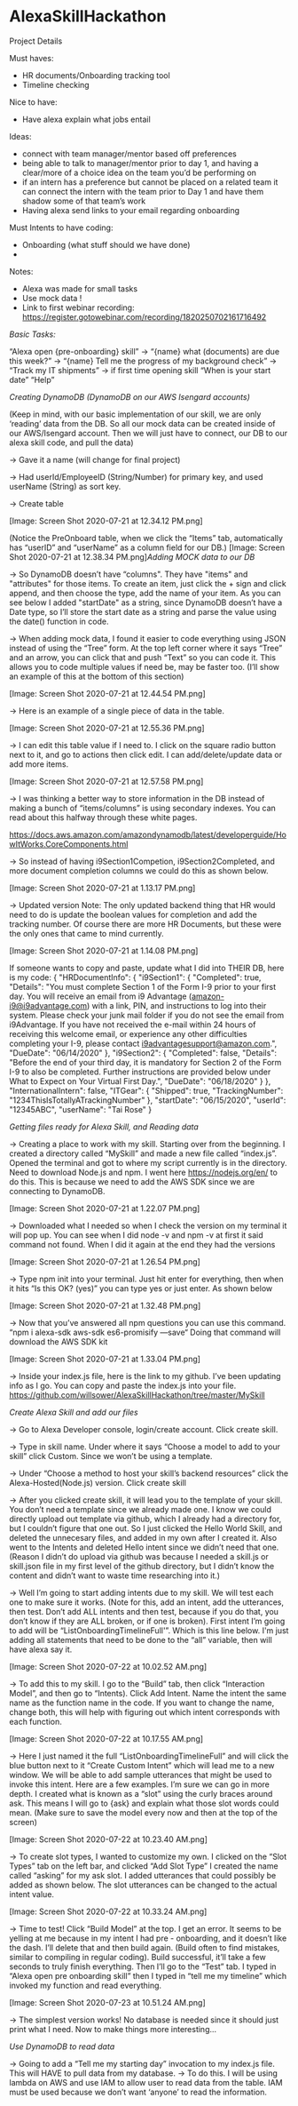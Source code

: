# AlexaSkillHackathon
Project Details

Must haves:

* HR documents/Onboarding tracking tool
* Timeline checking

Nice to have: 

* Have alexa explain what jobs entail

Ideas:

* connect with team manager/mentor based off preferences
* being able to talk to manager/mentor prior to day 1, and having a clear/more of a choice idea on the team you’d be performing on
* if an intern has a preference but cannot be placed on a related team it can connect the intern with the team prior to Day 1 and have them shadow some of that team’s work
* Having alexa send links to your email regarding onboarding


Must Intents to have coding: 

* Onboarding (what stuff should we have done)
* 

Notes:

* Alexa was made for small tasks
* Use mock data !
* Link to first webinar recording: https://register.gotowebinar.com/recording/1820250702161716492




*Basic Tasks:*

“Alexa open {pre-onboarding} skill”
→ “{name} what (documents) are due this week?”
→ “{name} Tell me the progress of my background check”
→ “Track my IT shipments”
→ if first time opening skill “When is your start date”
“Help”

*_Creating DynamoDB (DynamoDB on our AWS Isengard accounts)_*

(Keep in mind, with our basic implementation of our skill, we are only ‘reading’ data from the DB. So all our mock data can be created inside of our AWS/Isengard account. Then we will just have to connect, our DB to our alexa skill code, and pull the data)

→ Gave it a name (will change for final project)

→ Had userId/EmployeeID (String/Number) for primary key, and used userName (String) as sort key.

→ Create table

[Image: Screen Shot 2020-07-21 at 12.34.12 PM.png]

(Notice the PreOnboard table, when we click the “Items” tab, automatically has “userID” and “userName” as a column field for our DB.)
[Image: Screen Shot 2020-07-21 at 12.38.34 PM.png]_Adding MOCK data to our DB_

→ So DynamoDB doesn’t have “columns". They have "items" and "attributes" for those items. To create an item, just click the + sign and click append, and then choose the type, add the name of your item. As you can see below I added "startDate" as a string, since DynamoDB doesn’t have a Date type, so I’ll store the start date as a string and parse the value using the date() function in code.

→ When adding mock data, I found it easier to code everything using JSON instead of using the “Tree” form. At the top left corner where it says “Tree” and an arrow, you can click that and push “Text” so you can code it. This allows you to code multiple values if need be, may be faster too. (I’ll show an example of this at the bottom of this section)

[Image: Screen Shot 2020-07-21 at 12.44.54 PM.png]

→ Here is an example of a single piece of data in the table.

[Image: Screen Shot 2020-07-21 at 12.55.36 PM.png]

→ I can edit this table value if I need to. I click on the square radio button next to it, and go to actions then click edit. I can add/delete/update data or add more items.

[Image: Screen Shot 2020-07-21 at 12.57.58 PM.png]

→ I was thinking a better way to store information in the DB instead of making a bunch of “items/columns” is using secondary indexes. You can read about this halfway through these white pages. 

https://docs.aws.amazon.com/amazondynamodb/latest/developerguide/HowItWorks.CoreComponents.html

→ So instead of having i9Section1Competion, i9Section2Completed, and more document completion columns we could do this as shown below.

[Image: Screen Shot 2020-07-21 at 1.13.17 PM.png]

→ Updated version 
Note: The only updated backend thing that HR would need to do is update the boolean values for completion and add the tracking number. Of course there are more HR Documents, but these were the only ones that came to mind currently. 

[Image: Screen Shot 2020-07-21 at 1.14.08 PM.png]

If someone wants to copy and paste, update what I did into THEIR DB, here is my code: 
{
"HRDocumentInfo": {
"i9Section1": {
"Completed": true,
"Details": "You must complete Section 1 of the Form I-9 prior to your first day. You will receive an email from i9 Advantage (amazon-i9@i9advantage.com) with a link, PIN, and instructions to log into their system. Please check your junk mail folder if you do not see the email from i9Advantage. If you have not received the e-mail within 24 hours of receiving this welcome email, or experience any other difficulties completing your I-9, please contact i9advantagesupport@amazon.com.",
"DueDate": "06/14/2020"
},
"i9Section2": {
"Completed": false,
"Details": "Before the end of your third day, it is mandatory for Section 2 of the Form I-9 to also be completed. Further instructions are provided below under What to Expect on Your Virtual First Day.",
"DueDate": "06/18/2020"
}
},
"InternationalIntern": false,
"ITGear": {
"Shipped": true,
"TrackingNumber": "1234ThisIsTotallyATrackingNumber"
},
"startDate": "06/15/2020",
"userId": "12345ABC",
"userName": "Tai Rose"
}

_Getting files ready for Alexa Skill, and Reading data_

→ Creating a place to work with my skill. Starting over from the beginning. I created a directory called “MySkill” and made a new file called “index.js”. Opened the terminal and got to where my script currently is in the directory. Need to download Node.js and npm. I went here https://nodejs.org/en/ to do this. This is because we need to add the AWS SDK since we are connecting to DynamoDB. 

[Image: Screen Shot 2020-07-21 at 1.22.07 PM.png]

→ Downloaded what I needed so when I check the version on my terminal it will pop up. You can see when I did node -v and npm -v at first it said command not found. When I did it again at the end they had the versions

[Image: Screen Shot 2020-07-21 at 1.26.54 PM.png]

→ Type npm init into your terminal. Just hit enter for everything, then when it hits “Is this OK? (yes)” you can type yes or just enter. As shown below

[Image: Screen Shot 2020-07-21 at 1.32.48 PM.png]

→ Now that you’ve answered all npm questions you can use this command. “npm i alexa-sdk aws-sdk es6-promisify —save“ Doing that command will download the AWS SDK kit

[Image: Screen Shot 2020-07-21 at 1.33.04 PM.png]

→ Inside your index.js file, here is the link to my github. I’ve been updating info as I go. You can copy and paste the index.js into your file. https://github.com/willsower/AlexaSkillHackathon/tree/master/MySkill

_Create Alexa Skill and add our files_

→ Go to Alexa Developer console, login/create account. Click create skill.

→ Type in skill name. Under where it says “Choose a model to add to your skill” click Custom. Since we won’t be using a template. 

→ Under “Choose a method to host your skill’s backend resources” click the Alexa-Hosted(Node.js) version. Click create skill

→ After you clicked create skill, it will lead you to the template of your skill. You don’t need a template since we already made one. I know we could directly upload out template via github, which I already had a directory for, but I couldn’t figure that one out. So I just clicked the Hello World Skill, and deleted the unnecesary files, and added in my own after I created it. Also went to the Intents and deleted Hello intent since we didn’t need that one. (Reason I didn’t do upload via github was because I needed a skill.js or skill.json file in my first level of the github directory, but I didn’t know the content and didn’t want to waste time researching into it.)

→ Well I’m going to start adding intents due to my skill. We will test each one to make sure it works. (Note for this, add an intent, add the utterances, then test. Don’t add ALL intents and then test, because if you do that, you don’t know if they are ALL broken, or if one is broken). First intent I’m going to add will be “ListOnboardingTimelineFull'”.  Which is this line below. I'm just adding all statements that need to be done to the “all” variable, then will have alexa say it.

[Image: Screen Shot 2020-07-22 at 10.02.52 AM.png]

→ To add this to my skill. I go to the “Build” tab, then click “Interaction Model”, and then go to “Intents). Click Add Intent. Name the intent the same name as the function name in the code. If you want to change the name, change both, this will help with figuring out which intent corresponds with each function. 

[Image: Screen Shot 2020-07-22 at 10.17.55 AM.png]

→ Here I just named it the full “ListOnboardingTimelineFull” and will click the blue button next to it “Create Custom Intent” which will lead me to a new window. We will be able to add sample utterances that might be used to invoke this intent.  Here are a few examples. I’m sure we can go in more depth. I created what is known as a “slot” using the curly braces around ask. This means I will go to {ask} and explain what those slot words could mean. (Make sure to save the model every now and then at the top of the screen)

[Image: Screen Shot 2020-07-22 at 10.23.40 AM.png]

→ To create slot types, I wanted to customize my own. I clicked on the “Slot Types” tab on the left bar, and clicked “Add Slot Type” I created the name called “asking” for my ask slot. I added utterances that could possibly be added as shown below. The slot utterances can be changed to the actual intent value.

[Image: Screen Shot 2020-07-22 at 10.33.24 AM.png]

→ Time to test! Click “Build Model” at the top. I get an error. It seems to be yelling at me because in my intent I had pre - onboarding, and it doesn’t like the dash. I’ll delete that and then build again. (Build often to find mistakes, similar to compiling in regular coding). Build successful, it’ll take a few seconds to truly finish everything. Then I’ll go to the “Test” tab. I typed in “Alexa open pre onboarding skill” then I typed in “tell me my timeline” which invoked my function and read everything.

[Image: Screen Shot 2020-07-23 at 10.51.24 AM.png]

→ The simplest version works! No database is needed since it should just print what I need. Now to make things more interesting...


_Use DynamoDB to read data_

→ Going to add a “Tell me my starting day” invocation to my index.js file. This will HAVE to pull data from my database. 
→ To do this. I will be using lambda on AWS and use IAM to allow user to read data from the table. IAM must be used because we don’t want ‘anyone’ to read the information.
